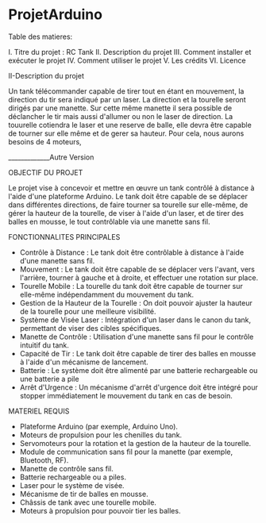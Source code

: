 # ProjetArduino

Table des matieres:

I. Titre du projet : RC Tank
II. Description du projet
III. Comment installer et exécuter le projet
IV. Comment utiliser le projet
V. Les crédits
VI. Licence

II-Description du projet

  Un tank télécommander capable de tirer tout en étant en mouvement, la direction du tir sera indiqué par un laser. La direction et la tourelle seront dirigés par une manette. Sur cette même manette il sera possible de déclancher le tir mais aussi d'allumer ou non le laser de direction.
  La touurelle cotiendra le laser et une reserve de balle, elle devra être capable de tourner sur elle même et de gerer sa hauteur. Pour cela, nous aurons besoins de 4 moteurs, 

_____________Autre Version

OBJECTIF DU PROJET

  Le projet vise à concevoir et mettre en œuvre un tank contrôlé à distance à l'aide d'une plateforme Arduino. Le tank doit être capable de se déplacer dans différentes directions, de faire tourner sa tourelle sur elle-même, de gérer la hauteur de la tourelle, de viser à l'aide d'un laser, et de tirer des balles en mousse, le tout contrôlable via une manette sans fil.

FONCTIONNALITES PRINCIPALES 

  - Contrôle à Distance : Le tank doit être contrôlable à distance à l'aide d'une manette sans fil.
  - Mouvement : Le tank doit être capable de se déplacer vers l'avant, vers l'arrière, tourner à gauche et à droite, et effectuer une rotation sur place.
  - Tourelle Mobile : La tourelle du tank doit être capable de tourner sur elle-même indépendamment du mouvement du tank.
  - Gestion de la Hauteur de la Tourelle : On doit pouvoir ajuster la hauteur de la tourelle pour une meilleure visibilité.
  - Système de Visée Laser : Intégration d'un laser dans le canon du tank, permettant de viser des cibles spécifiques.
  - Manette de Contrôle : Utilisation d'une manette sans fil pour le contrôle intuitif du tank.
  - Capacité de Tir : Le tank doit être capable de tirer des balles en mousse à l'aide d'un mécanisme de lancement.
  - Batterie : Le système doit être alimenté par une batterie rechargeable ou une batterie a pile
  - Arrêt d'Urgence : Un mécanisme d'arrêt d'urgence doit être intégré pour stopper immédiatement le mouvement du tank en cas de besoin.

MATERIEL REQUIS 

  - Plateforme Arduino (par exemple, Arduino Uno).
  - Moteurs de propulsion pour les chenilles du tank.
  - Servomoteurs pour la rotation et la gestion de la hauteur de la tourelle.
  - Module de communication sans fil pour la manette (par exemple, Bluetooth, RF).
  - Manette de contrôle sans fil.
  - Batterie rechargeable ou a piles.
  - Laser pour le système de visée.
  - Mécanisme de tir de balles en mousse.
  - Châssis de tank avec une tourelle mobile.
  - Moteurs à propulsion pour pouvoir tier les balles.


